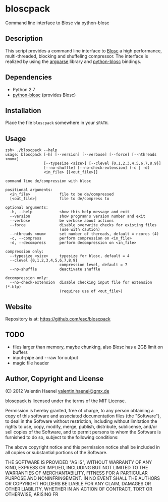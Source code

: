 # bloscpack

Command line interface to Blosc via python-blosc

## Description

This script provides a command line interface to
[Blosc](http://blosc.pytables.org/trac) a high performance, multi-threaded,
blocking and shuffeling compressor. The interface is realized by using the
[argparse](http://docs.python.org/dev/library/argparse.html) library
and [python-blosc](https://github.com/FrancescAlted/python-blosc) bindings.

## Dependencies

* Python 2.7
* [python-blosc](https://github.com/FrancescAlted/python-blosc) (provides Blosc)

## Installation

Place the file ``bloscpack`` somewhere in your ``$PATH``.

## Usage

    zsh» ./bloscpack --help
    usage: bloscpack [-h] [--version] [--verbose] [--force] [--nthreads <num>]
                     [--typesize <size>] [--clevel {0,1,2,3,4,5,6,7,8,9}]
                     [--no-shuffle] [--no-check-extension] (-c | -d)
                     <in_file> [[<out_file>]]

    command line de/compression with blosc

    positional arguments:
      <in_file>             file to be de/compressed
      [<out_file>]          file to de/compress to

    optional arguments:
      -h, --help            show this help message and exit
      --version             show program's version number and exit
      --verbose             be verbose about actions
      --force               disable overwrite checks for existing files
                            (use with caution)
      --nthreads <num>      set number of thereads, default = ncores (4)
      -c, --compress        perform compression on <in_file>
      -d, --decompress      perform decompression on <in_file>

    compression only:
      --typesize <size>     typesize for blosc, default = 4
      --clevel {0,1,2,3,4,5,6,7,8,9}
                            compression level, default = 7
      --no-shuffle          deactivate shuffle

    decompression only:
      --no-check-extension  disable checking input file for extension (*.blp)
                            (requires use of <out_file>)

## Website

Repository is at: https://github.com/esc/bloscpack

## TODO

* files larger than memory, maybe chunking, also Blosc has a 2GB limit on buffers
* input-pipe and --raw for output
* magic file header

## Author, Copyright and License

(C) 2012 Valentin Haenel <valentin.haenel@gmx.de>

bloscpack is licensed under the terms of the MIT License.

Permission is hereby granted, free of charge, to any person obtaining a copy of
this software and associated documentation files (the "Software"), to deal in
the Software without restriction, including without limitation the rights to
use, copy, modify, merge, publish, distribute, sublicense, and/or sell copies
of the Software, and to permit persons to whom the Software is furnished to do
so, subject to the following conditions:

The above copyright notice and this permission notice shall be included in all
copies or substantial portions of the Software.

THE SOFTWARE IS PROVIDED "AS IS", WITHOUT WARRANTY OF ANY KIND, EXPRESS OR
IMPLIED, INCLUDING BUT NOT LIMITED TO THE WARRANTIES OF MERCHANTABILITY,
FITNESS FOR A PARTICULAR PURPOSE AND NONINFRINGEMENT. IN NO EVENT SHALL THE
AUTHORS OR COPYRIGHT HOLDERS BE LIABLE FOR ANY CLAIM, DAMAGES OR OTHER
LIABILITY, WHETHER IN AN ACTION OF CONTRACT, TORT OR OTHERWISE, ARISING FR

